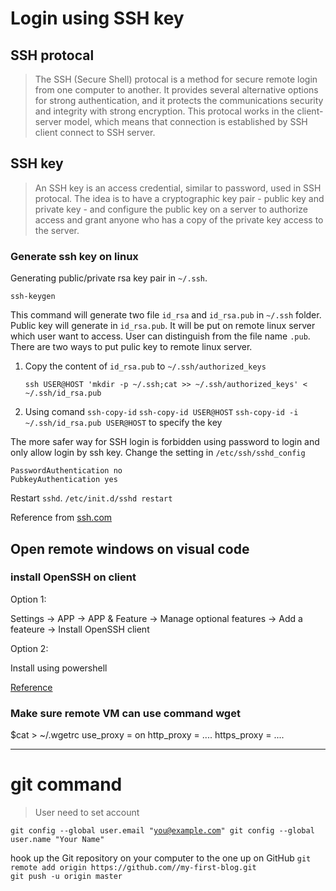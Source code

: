# Login using SSH key
## SSH protocal
> The SSH (Secure Shell) protocal is a method for secure remote login from one computer to another.
> It provides several alternative options for strong authentication, and it protects the communications security and integrity with strong encryption.
> This protocal works in the client-server model, which means that connection is established by SSH client connect to SSH server.
## SSH key
> An SSH key is an access credential, similar to password, used in SSH protocal.
> The idea is to have a cryptographic key pair - public key and private key - and configure the public key on a server to authorize access and grant anyone who has a copy of the private key access to the server.
### Generate ssh key on linux
<p>Generating public/private rsa key pair in <code>~/.ssh</code>.
<pre><code>ssh-keygen</code></pre>
<p>This command will generate two file <code>id_rsa</code> and <code>id_rsa.pub</code> in <code>~/.ssh</code> folder. Public key will generate in <code>id_rsa.pub</code>. It will be put on remote linux server which user want to access. User can distinguish from the file name <code>.pub</code>. There are two ways to put pulic key to remote linux server.

1. <p>Copy the content of <code>id_rsa.pub</code> to <code>~/.ssh/authorized_keys</code></p>
   <prep><code>ssh USER@HOST 'mkdir -p ~/.ssh;cat >> ~/.ssh/authorized_keys' < ~/.ssh/id_rsa.pub</code></prep>
2. <p>Using comand <code>ssh-copy-id</code>
   <prep><code>ssh-copy-id USER@HOST</code></prep>
   <prep><code>ssh-copy-id -i ~/.ssh/id_rsa.pub USER@HOST</code> to specify the key</prep>

<p>The more safer way for SSH login is forbidden using password to login and only allow login by ssh key. Change the setting in <code>/etc/ssh/sshd_config</code>
<pre><code>PasswordAuthentication no
PubkeyAuthentication yes</code></pre> 
<p>Restart <code>sshd</code>. <code>/etc/init.d/sshd restart</code>

Reference from [ssh.com](https://www.ssh.com/ssh/protocol "SSH key")

## Open remote windows on visual code

### install OpenSSH on client
Option 1:

Settings -> APP -> APP & Feature -> Manage optional features -> Add a feateure -> Install OpenSSH client

Option 2:

Install using powershell

[Reference](https://docs.microsoft.com/en-us/windows-server/administration/openssh/openssh_install_firstuse "Microsoft Document")

### Make sure remote VM can use command wget

$cat > ~/.wgetrc
use_proxy = on
http_proxy = ....
https_proxy = ....

************
# git command
> User need to set account
> 
<prep><code>git config --global user.email "you@example.com"
git config --global user.name "Your Name"</code></prep>
<p>hook up the Git repository on your computer to the one up on GitHub
<prep><code>git remote add origin https://github.com/<your-github-username>/my-first-blog.git
git push -u origin master</code></prep>